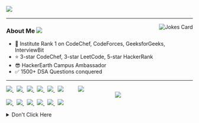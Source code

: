  <!-- ## Hey there, I'm Pulkit Malhotra <img src="https://github.com/sciencepal/sciencepal/blob/master/assets/Hi.gif" width="29px"> -->

<p align="left">
 <a href="https://git.io/typing-svg" target="_blank">
    <img src="https://readme-typing-svg.herokuapp.com?size=25&color=1A9AF7&lines=Hey+There!;My+self+Pulkit+Malhotra;Welcome+to+my+GitHub;I'm+a+android+developer;I'm+a+web+developer;I'm+a+competitive+programmer;I'm+a+game+developer;I'm+a+LeetCoder;I'm+a+Open+Source+Contributor;I'm+a+ML+engineer;I'm+a+front-end+developer;I'm+a+youtuber">
  </a>
</p>

---
<img align="right" src="https://readme-jokes.vercel.app/api?hideBorder&bgColor=black&theme=synthwave&qColor=orange&aColor=white" alt="Jokes Card" />

 


### About Me <img src="https://github.com/SP-XD/SP-XD/blob/main/images/message.gif?raw=true" width="30" />
- 🥇 Institute Rank 1 on CodeChef, CodeForces, GeeksforGeeks, InterviewBit
- ⭐ 3-star CodeChef, 3-star LeetCode, 5-star HackerRank
- 😎 HackerEarth Campus Ambassador
- ✅ 1500+ DSA Questions conquered

---

<a href="https://leetcode.com/pulkit161001" target="_blank">
 <img align="right" src='https://leetcard.jacoblin.cool/pulkit161001?hide=ranking&border=0&radius=21' width='310"'>
</a>
<a href="https://auth.geeksforgeeks.org/user/pulkit161001/profile" target="_blank">
 <img align="right" src='https://geeks-for-geeks-stats-api-napiyo.vercel.app/?userName=pulkit161001' width='210"'>
</a>

 
<p align="left">
  <a href="https://twitter.com/PulkitMalhotraa" target="_blank">
    <img height="35px" width="auto" src="https://user-images.githubusercontent.com/63710339/185727796-29c208f4-e6b3-403f-b7f6-94b7fa4a6b58.png">
  </a>
  &nbsp;
  <a href="https://www.linkedin.com/in/thepulkitmalhotra" target="_blank">
    <img height="35px" width="auto" src="https://user-images.githubusercontent.com/63710339/185727798-75572198-8764-4e7b-8a34-d772e51aa730.png">
  </a>
  &nbsp;
  <a href="https://pulkitmalhotra161001.github.io/" target="_blank">
    <img height="35px" width="auto" src="https://user-images.githubusercontent.com/63710339/185727804-31fef5f2-47f3-4830-86f8-ccbba7a1b59e.png">
  </a>
  &nbsp;
  <a href="https://dev.to/pulkitmalhotra" target="_blank">
    <img height="35px" width="auto" src="https://user-images.githubusercontent.com/63710339/205476941-8b101660-4bba-474a-b206-3c0d33ef7886.png">
  </a>
  &nbsp;
  <a href="https://medium.com/@Pulkit_Malhotra" target="_blank">
    <img height="35px" width="auto" src="https://user-images.githubusercontent.com/63710339/185727800-1ceedcbb-919b-4ac9-a460-97d7e9c3be03.png">
  </a>
  &nbsp;
  <a href="https://www.youtube.com/c/PulkitMalhotra" target="_blank">
    <img height="35px" width="auto" src="https://user-images.githubusercontent.com/63710339/185727803-f2147184-06c7-4a39-9a74-da47f3e2f880.png">
  </a>
  
  <br>
  <br>
 
  
  <a href="https://www.hackerrank.com/pulkit161001" target="_blank">
    <img  height="35px" width="auto" src="https://user-images.githubusercontent.com/63710339/185728321-5597e642-cc4e-4833-a499-6535d7f8cf41.png">
  </a>
  &nbsp;
  <a href="https://www.interviewbit.com/profile/pulkit161001" target="_blank">
    <img height="35px" width="auto" src="https://user-images.githubusercontent.com/63710339/185728585-448c0997-ad9c-4949-a47a-5c3f2ff0d1e3.png">
  </a>
  &nbsp;
  <a href="https://www.codechef.com/users/pulkit161001" target="_blank">
    <img height="35px" width="auto" src="https://user-images.githubusercontent.com/63710339/185728318-0b976716-4f78-4a0a-a377-1643cc18a57e.png">
  </a>
  &nbsp;
  <a href="https://codeforces.com/profile/pulkitmalhotra1610" target="_blank">
    <img height="35px" width="auto" src="https://user-images.githubusercontent.com/63710339/205476287-dee85e56-04b7-403c-8269-3455f052eb62.png">
  </a>
  &nbsp;
  <a href="https://leetcode.com/pulkit161001" target="_blank">
    <img height="35px" width="auto" src="https://user-images.githubusercontent.com/63710339/185728579-3f9af06c-0977-4d51-a81a-2ac828fc2d23.png">
  </a>
  &nbsp;
  <a href="https://auth.geeksforgeeks.org/user/pulkit161001/profile" target="_blank">
    <img height="35px" width="auto" src="https://user-images.githubusercontent.com/63710339/185728583-3b581a30-c79b-42b5-ac31-8f246fb7ba3a.png">
  </a>

</p>


<details>
<summary>Don't Click Here</summary>

<img src="https://github.com/PulkitMalhotra161001/PulkitMalhotra161001/blob/output/github-contribution-grid-snake.svg">

| ![Pulkit's GitHub stats](https://github-readme-stats-sigma-five.vercel.app/api?username=PulkitMalhotra161001&theme=github_dark&show_icons=true) | [![Top Langs](https://github-readme-stats-sigma-five.vercel.app/api/top-langs/?username=PulkitMalhotra161001&theme=github_dark&layout=compact)](https://github.com/PulkitMalhotra161001/github-readme-stats) |
|---|---|
 

<p align='center'>
  Do you like my open source projects? <a href='https://stars.github.com/nominate/'>Nominate me to Github Stars ⭐</a>
</p>

<p align='center'>
  <img src="https://github.com/SP-XD/SP-XD/blob/main/images/letterbox.gif?raw=true" width="25" /> How to reach me: <a href='mailto:pulkit161001@gmail.com'>pulkit161001@gmail.com</a>
</p>
 
 <p align='center'>
  <img src="https://komarev.com/ghpvc/?username=PulkitMalhotra161001">
 </p>
 
 </details>
